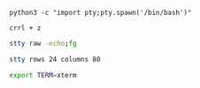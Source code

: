 ```python3
python3 -c "import pty;pty.spawn('/bin/bash')"
```

``crrl + z``

```bash
stty raw -echo;fg
```

```bash
stty rows 24 columns 80
```

```bash
export TERM=xterm
```
